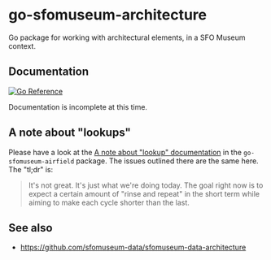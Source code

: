 # go-sfomuseum-architecture

Go package for working with architectural elements, in a SFO Museum context.

## Documentation

[![Go Reference](https://pkg.go.dev/badge/github.com/sfomuseum/go-sfomuseum-architecture.svg)](https://pkg.go.dev/github.com/sfomuseum/go-sfomuseum-architecture)

Documentation is incomplete at this time.

## A note about "lookups"

Please have a look at the [A note about "lookup" documentation](https://github.com/sfomuseum/go-sfomuseum-airfield#a-note-about-lookups) in the `go-sfomuseum-airfield` package. The issues outlined there are the same here. The "tl;dr" is:

> It's not great. It's just what we're doing today. The goal right now is to expect a certain amount of "rinse and repeat" in the short term while aiming to make each cycle shorter than the last.

## See also

* https://github.com/sfomuseum-data/sfomuseum-data-architecture
